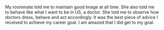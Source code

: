 My roommate told me to maintain good image at all time.  She also told me to behave like what I want to be in US, a doctor.  She told me to observe how doctors dress, behave and act accordingly.  It was the best piece of advice I received to achieve my career goal.  I am amazed that I did get to my goal.